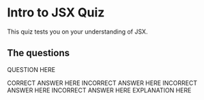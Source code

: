 # Intro to JSX Quiz

This quiz tests you on your understanding of JSX.

## The questions

<quiz>
  <question>
    <p>QUESTION HERE</p>
    <answer correct>CORRECT ANSWER HERE</answer>
    <answer>INCORRECT ANSWER HERE</answer>
    <answer>INCORRECT ANSWER HERE</answer>
    <answer>INCORRECT ANSWER HERE</answer>
    <explanation>EXPLANATION HERE</explanation>
  </question>
</quiz>
